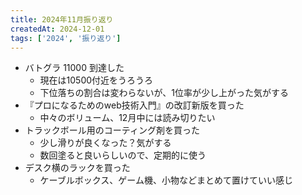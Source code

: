 ```yaml
---
title: 2024年11月振り返り
createdAt: 2024-12-01
tags: ['2024', '振り返り']
---
```


- バトグラ 11000 到達した
  - 現在は10500付近をうろうろ
  - 下位落ちの割合は変わらないが、1位率が少し上がった気がする
- 『プロになるためのweb技術入門』の改訂新版を買った
  - 中々のボリューム、12月中には読み切りたい
- トラックボール用のコーティング剤を買った
  - 少し滑りが良くなった？気がする
  - 数回塗ると良いらしいので、定期的に使う
- デスク横のラックを買った
  - ケーブルボックス、ゲーム機、小物などまとめて置けていい感じ